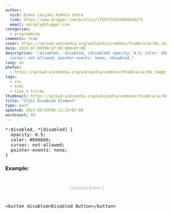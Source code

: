 ```yaml
---
author:
  nick: Dimas Lanjaka Kumala Indra
  link: https://www.blogger.com/profile/17555754514989936273
  email: noreply@blogger.com
categories:
  - programming
comments: true
cover: https://upload.wikimedia.org/wikipedia/commons/thumb/a/ac/No_image_available.svg/2048px-No_image_available.svg.png
date: 2019-07-09T08:07:00.000+07:00
description: ":disabled, .disabled, [disabled] opacity: 0.5; color: 666666;
  cursor: not-allowed; pointer-events: none; :disabled,"
lang: en
photos:
  - https://upload.wikimedia.org/wikipedia/commons/thumb/a/ac/No_image_available.svg/2048px-No_image_available.svg.png
tags:
  - css
  - html
  - tips & tricks
thumbnail: https://upload.wikimedia.org/wikipedia/commons/thumb/a/ac/No_image_available.svg/2048px-No_image_available.svg.png
title: "[CSS] Disabled Element"
type: post
updated: 2023-09-03T06:13:25+07:00
wordcount: 93
---
```


<div dir="ltr" style="text-align: left;" trbidi="on"><style>*:disabled, .disabled, *[disabled] {   opacity: 0.5;   color: #666666;   cursor: not-allowed;   pointer-events: none; } </style> <pre>*:disabled, *[disabled] {<br>  opacity: 0.5;<br>  color: #666666;<br>  cursor: not-allowed;<br>  pointer-events: none;<br>}<br></pre><h3>Example:</h3><center><button disabled="" style="margin:2em;border-top:1px;border-bottom:1px">Disabled Button</button></center><pre>&lt;button disabled&gt;Disabled Button&lt;/button&gt;</pre></div>